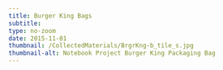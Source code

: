 ```yaml
---
title: Burger King Bags
subtitle:
type: no-zoom
date: 2015-11-01
thumbnail: /CollectedMaterials/BrgrKng-b_tile_s.jpg
thumbnail-alt: Notebook Project Burger King Packaging Bag
---
```

